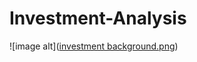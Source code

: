 # Investment-Analysis



![image alt]([investment background.png](https://github.com/Vedansh-Tyagi08/Investment-Analysis/blob/0fedc85b74f0a8e83a9aa8308e3ddee1644218bd/investment%20background.png))
